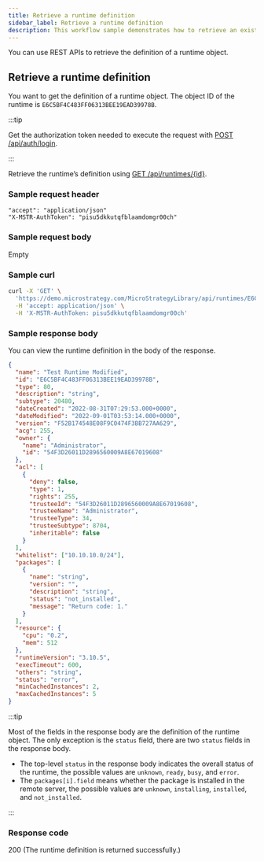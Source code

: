 ```yaml
---
title: Retrieve a runtime definition
sidebar_label: Retrieve a runtime definition
description: This workflow sample demonstrates how to retrieve an existing runtime object through the REST API.
---
```


<Available since="2021 Update 7" />

You can use REST APIs to retrieve the definition of a runtime object.

## Retrieve a runtime definition

You want to get the definition of a runtime object. The object ID of the runtime is `E6C5BF4C483FF06313BEE19EAD39978B`.

:::tip

Get the authorization token needed to execute the request with [POST /api/auth/login](https://demo.microstrategy.com/MicroStrategyLibrary/api-docs/index.html#/Authentication/postLogin).

:::

Retrieve the runtime’s definition using [GET /api/runtimes/\{id}](https://demo.microstrategy.com/MicroStrategyLibrary/api-docs/index.html#/Runtimes/getScriptRuntime).

### Sample request header

```http
"accept": "application/json"
"X-MSTR-AuthToken": "pisu5dkkutqfblaamdomgr00ch"
```

### Sample request body

Empty

### Sample curl

```bash
curl -X 'GET' \
  'https://demo.microstrategy.com/MicroStrategyLibrary/api/runtimes/E6C5BF4C483FF06313BEE19EAD39978B' \
  -H 'accept: application/json' \
  -H 'X-MSTR-AuthToken: pisu5dkkutqfblaamdomgr00ch'
```

### Sample response body

You can view the runtime definition in the body of the response.

```json
{
  "name": "Test Runtime Modified",
  "id": "E6C5BF4C483FF06313BEE19EAD39978B",
  "type": 80,
  "description": "string",
  "subtype": 20480,
  "dateCreated": "2022-08-31T07:29:53.000+0000",
  "dateModified": "2022-09-01T03:53:14.000+0000",
  "version": "F52B174548E08F9C0474F3BB727AA629",
  "acg": 255,
  "owner": {
    "name": "Administrator",
    "id": "54F3D26011D2896560009A8E67019608"
  },
  "acl": [
    {
      "deny": false,
      "type": 1,
      "rights": 255,
      "trusteeId": "54F3D26011D2896560009A8E67019608",
      "trusteeName": "Administrator",
      "trusteeType": 34,
      "trusteeSubtype": 8704,
      "inheritable": false
    }
  ],
  "whitelist": ["10.10.10.0/24"],
  "packages": [
    {
      "name": "string",
      "version": "",
      "description": "string",
      "status": "not_installed",
      "message": "Return code: 1."
    }
  ],
  "resource": {
    "cpu": "0.2",
    "mem": 512
  },
  "runtimeVersion": "3.10.5",
  "execTimeout": 600,
  "others": "string",
  "status": "error",
  "minCachedInstances": 2,
  "maxCachedInstances": 5
}
```

:::tip

Most of the fields in the response body are the definition of the runtime object. The only exception is the `status` field, there are two `status` fields in the response body.

- The top-level `status` in the response body indicates the overall status of the runtime, the possible values are `unknown`, `ready`, `busy`, and `error`.
- The `packages[i].field` means whether the package is installed in the remote server, the possible values are `unknown`, `installing`, `installed`, and `not_installed`.

:::

### Response code

200 (The runtime definition is returned successfully.)
